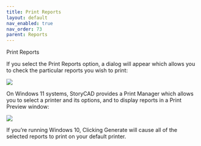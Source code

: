 ```yaml
---
title: Print Reports
layout: default
nav_enabled: true
nav_order: 73
parent: Reports
---
```


Print Reports

If you select the Print Reports option, a dialog will appear which allows you to check the particular reports you wish to print:

![](media/Generate-Reports-Dialog.png)


On Windows 11 systems, StoryCAD provides a Print Manager which allows you to select a printer and its options, and to display reports in a Print Preview window:

![](media/Print-Manager.png)


If you’re running Windows 10, Clicking Generate will cause all of the selected reports to print on your default printer.
